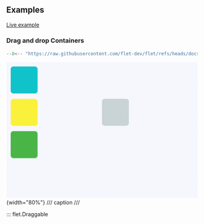## Examples

[Live example](https://flet-controls-gallery.fly.dev/utility/draggable)

### Drag and drop Containers

```python
--8<-- "https://raw.githubusercontent.com/flet-dev/flet/refs/heads/docs/sdk/python/examples/python/controls/drag-target-and-draggable/drag-and-drop-containers.py"
```

![drag-and-drop-containers](https://raw.githubusercontent.com/flet-dev/flet/docs/sdk/python/examples/python/controls/drag-target-and-draggable/media/drag-and-drop-containers.gif){width="80%"}
/// caption
///

::: flet.Draggable
